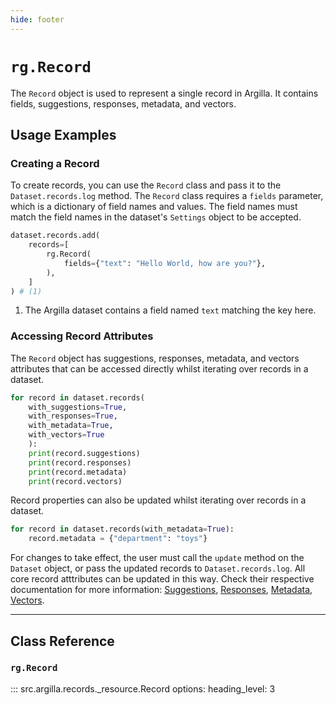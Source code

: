 ```yaml
---
hide: footer
---
```

# `rg.Record`

The `Record` object is used to represent a single record in Argilla. It contains fields, suggestions, responses, metadata, and vectors.

## Usage Examples

### Creating a Record

To create records, you can use the `Record` class and pass it to the `Dataset.records.log` method. The `Record` class requires a `fields` parameter, which is a dictionary of field names and values. The field names must match the field names in the dataset's `Settings` object to be accepted.

```python
dataset.records.add(
    records=[
        rg.Record(
            fields={"text": "Hello World, how are you?"},
        ),
    ]
) # (1)
```

1. The Argilla dataset contains a field named `text` matching the key here.

### Accessing Record Attributes

The `Record` object has suggestions, responses, metadata, and vectors attributes that can be accessed directly whilst iterating over records in a dataset.

```python
for record in dataset.records(
    with_suggestions=True,
    with_responses=True,
    with_metadata=True,
    with_vectors=True
    ):
    print(record.suggestions)
    print(record.responses)
    print(record.metadata)
    print(record.vectors)
```

Record properties can also be updated whilst iterating over records in a dataset.

```python
for record in dataset.records(with_metadata=True):
    record.metadata = {"department": "toys"}
```

For changes to take effect, the user must call the `update` method on the `Dataset` object, or pass the updated records to `Dataset.records.log`. All core record atttributes can be updated in this way. Check their respective documentation for more information: [Suggestions](suggestions.md), [Responses](responses.md), [Metadata](metadata.md), [Vectors](vectors.md).


---

## Class Reference

### `rg.Record`

::: src.argilla.records._resource.Record
    options:
        heading_level: 3